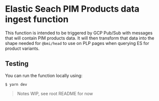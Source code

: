 # Elastic Seach PIM Products data ingest function

This function is intended to be triggered by GCP Pub/Sub with messages that will contain PIM products data.
It will then transform that data into the shape needed for `@bmi/head` to use on PLP pages when querying ES for product variants.

## Testing

You can run the function locally using:

```shell
$ yarn dev
```

> Notes WIP, see root README for now
